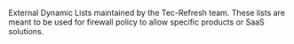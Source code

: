 External Dynamic Lists maintained by the Tec-Refresh team. These lists are meant to be used for firewall policy to allow specific products or SaaS solutions.
